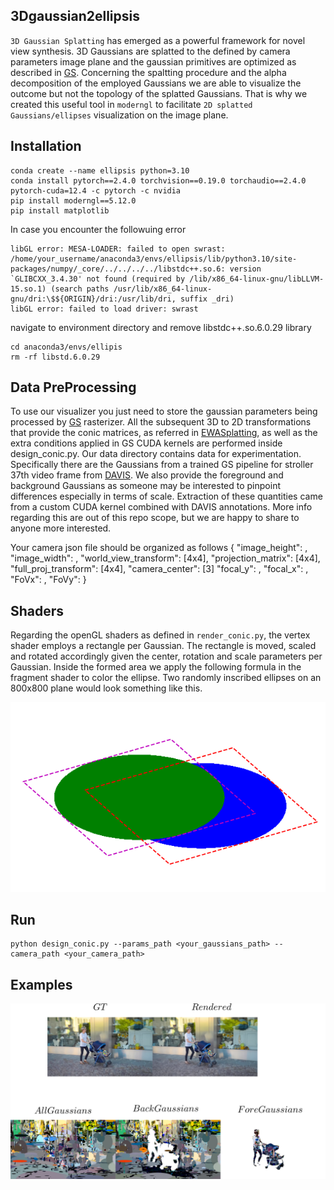 ## 3Dgaussian2ellipsis

`3D Gaussian Splatting` has emerged as a powerful framework for novel 
view synthesis. 3D Gaussians are splatted to the defined by camera parameters image
plane and the gaussian primitives are optimized as described in [GS](https://github.com/graphdeco-inria/gaussian-splatting). Concerning
the spaltting procedure and the alpha decomposition of the employed Gaussians we are able 
to visualize the outcome but not the topology of the splatted Gaussians. That is why we created 
this useful tool in `moderngl` to facilitate `2D splatted Gaussians/ellipses` visualization on the image plane.


## Installation
```
conda create --name ellipsis python=3.10
conda install pytorch==2.4.0 torchvision==0.19.0 torchaudio==2.4.0 pytorch-cuda=12.4 -c pytorch -c nvidia
pip install moderngl==5.12.0
pip install matplotlib
```
In case you encounter the followuing error

```
libGL error: MESA-LOADER: failed to open swrast: /home/your_username/anaconda3/envs/ellipsis/lib/python3.10/site-packages/numpy/_core/../../../../libstdc++.so.6: version `GLIBCXX_3.4.30' not found (required by /lib/x86_64-linux-gnu/libLLVM-15.so.1) (search paths /usr/lib/x86_64-linux-gnu/dri:\$${ORIGIN}/dri:/usr/lib/dri, suffix _dri)
libGL error: failed to load driver: swrast
```
navigate to environment directory and remove libstdc++.so.6.0.29 library

```
cd anaconda3/envs/ellipis
rm -rf libstd.6.0.29
```

## Data PreProcessing
To use our visualizer you just need to store the gaussian parameters being
processed by [GS](https://github.com/graphdeco-inria/gaussian-splatting)
rasterizer.
All the subsequent 3D to 2D transformations that provide the conic matrices, as
referred in
[EWASplatting](https://www.cs.umd.edu/~zwicker/publications/EWASplatting-TVCG02.pdf),
as well as the extra conditions applied in GS CUDA kernels are performed inside
design_conic.py.
Our data directory contains data for experimentation. Specifically there are
the Gaussians from a trained GS pipeline for stroller 37th video frame from
[DAVIS](https://davischallenge.org/). We also provide the foreground and
background Gaussians as someone may be interested to pinpoint differences
especially in terms of scale. 
Extraction of these quantities came from a custom CUDA kernel combined with DAVIS annotations.
More info regarding this are out of this repo scope, but we are happy to share to anyone more interested.

Your camera json file should be organized as follows
{
 "image_height": <H>,
 "image_width": <W>,
 "world_view_transform": [4x4],
 "projection_matrix": [4x4],
 "full_proj_transform": [4x4],
 "camera_center": [3]
 "focal_y": <fx>,
 "focal_x": <fy>,
 "FoVx": <fovx>,
 "FoVy": <fovy>
}

## Shaders
Regarding the openGL shaders as defined in `render_conic.py`, the 
vertex shader employs a rectangle per Gaussian. The rectangle is moved, 
scaled and rotated accordingly given the center, rotation and scale
parameters per Gaussian. 
Inside the formed area we apply the following formula in the fragment shader
to color the ellipse. Two randomly inscribed ellipses on an 800x800 plane would 
look something like this.

![](./media/random_gaussians.png)

## Run
```
python design_conic.py --params_path <your_gaussians_path> --camera_path <your_camera_path>
```
## Examples
![](./media/results.png)

